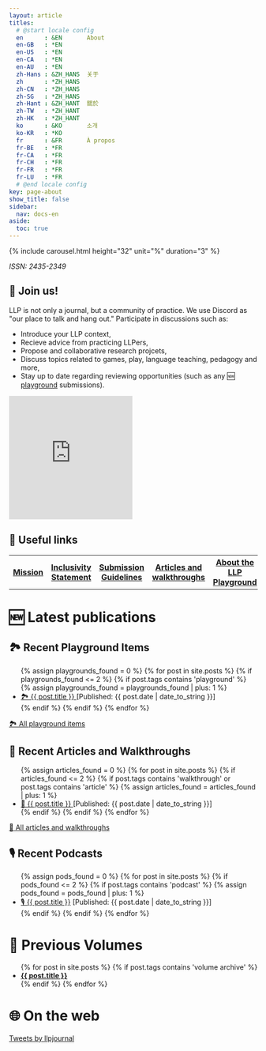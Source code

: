 ```yaml
---
layout: article
titles:
  # @start locale config
  en      : &EN       About
  en-GB   : *EN
  en-US   : *EN
  en-CA   : *EN
  en-AU   : *EN
  zh-Hans : &ZH_HANS  关于
  zh      : *ZH_HANS
  zh-CN   : *ZH_HANS
  zh-SG   : *ZH_HANS
  zh-Hant : &ZH_HANT  關於
  zh-TW   : *ZH_HANT
  zh-HK   : *ZH_HANT
  ko      : &KO       소개
  ko-KR   : *KO
  fr      : &FR       À propos
  fr-BE   : *FR
  fr-CA   : *FR
  fr-CH   : *FR
  fr-FR   : *FR
  fr-LU   : *FR
  # @end locale config
key: page-about
show_title: false
sidebar:
  nav: docs-en
aside:
  toc: true
---
```


{% include carousel.html height="32" unit="%" duration="3" %} 

*ISSN: 2435-2349* 

## 🤝 Join us!

LLP is not only a journal, but a community of practice. We use Discord as "our place to talk and hang out." Participate in discussions such as:

- Introduce your LLP context, 
- Recieve advice from practicing LLPers,
- Propose and collaborative research projcets,
- Discuss topics related to games, play, language teaching, pedagogy and more,
- Stay up to date regarding reviewing opportunities (such as any 🆕 <a href="/2018/01/02/submission-guidelines.html#-playground-items-easy-mode">playground</a> submissions).

<iframe src="https://discordapp.com/widget?id=523277560809783297&theme=dark" width="250" height="250" allowtransparency="true" frameborder="0" sandbox="allow-popups allow-popups-to-escape-sandbox allow-same-origin allow-scripts"></iframe>

## 🔗 Useful links

<table>
  <tr>
    <th><a href="/2018/01/01/llp-mission.html"> Mission</a></th>
    <th><a href="/2020/06/23/llp-inclusivity-statement.html"> Inclusivity Statement</a></th>
    <th><a href="2018/01/02/submission-guidelines.html"> Submission Guidelines </a></th>
    <th><a href="/2018/02/01/articles.html"> Articles and walkthroughs</a></th>
    <th><a href="/2020/04/04/playground-landing.html"> About the LLP Playground</a></th>
  </tr>
 </table>

 
# 🆕 Latest publications

## 🏞 Recent Playground Items

<ul>
  {% assign playgrounds_found = 0 %}
  {% for post in site.posts %}
    {% if playgrounds_found <= 2 %}
  {% if post.tags contains 'playground' %}
  {% assign playgrounds_found = playgrounds_found | plus: 1 %}
  <li>
    <a href="{{ post.url }}"> 🏞 {{ post.title }}
    </a> [Published: {{ post.date | date_to_string }}]
  </li>
  {% endif %}
  {% endif %}
  {% endfor %}
</ul>

<a class="button button--success button--rounded button--lg" href="/2018/02/01/playground-items.html"><i class="far fa-play-circle"></i> 🏞 All playground items </a>

## 📔 Recent Articles and Walkthroughs

<ul>
  {% assign articles_found = 0 %}
  {% for post in site.posts %}
    {% if articles_found <= 2 %}
      {% if post.tags contains 'walkthrough' or post.tags contains 'article' %}
      {% assign articles_found = articles_found | plus: 1 %}
      <li>
        <a href="{{ post.url }}"> 📔 {{ post.title }}
        </a> [Published: {{ post.date | date_to_string }}]
      </li>
      {% endif %}
    {% endif %}
  {% endfor %}
</ul>

<a class="button button--success button--rounded button--lg" href="/2018/02/01/articles.html"><i class="far fa-play-circle"></i> 📔 All articles and walkthroughs </a>

## 🎙 Recent Podcasts
<ul>
  {% assign pods_found = 0 %}
  {% for post in site.posts %}
  {% if pods_found <= 2 %}
  {% if post.tags contains 'podcast' %}
  {% assign pods_found = pods_found | plus: 1 %}
  <li>
  <a href="{{ post.url }}"> 🎙
    {{ post.title }}</a> [Published: {{ post.date | date_to_string }}]
  </li>
  {% endif %}
  {% endif %}
  {% endfor %}
</ul>

# 🏦 Previous Volumes

<ul>
  {% for post in site.posts %}
  {% if post.tags contains 'volume archive' %}
  <li>
    <a href="{{ post.url }}"> <b>{{ post.title }}</b></a>
  </li>
  {% endif %}
  {% endfor %}
</ul>


# 🌐 On the web

<a class="twitter-timeline" data-width="500" data-height="300" data-theme="dark" href="https://twitter.com/llpjournal">Tweets by llpjournal</a> <script async src="https://platform.twitter.com/widgets.js" charset="utf-8"></script>